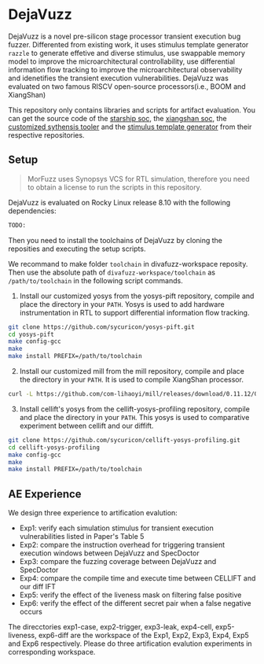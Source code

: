 # DejaVuzz

DejaVuzz is a novel pre-silicon stage processor transient execution bug fuzzer. Differented from existing work, it uses stimulus template generator `razzle` to generate effetive and diverse stimulus, use swappable memory model to improve the microarchitectural controllability, use differential information flow tracking to improve the microarchitectural observability and idenetifies the transient execution vulnerabilities. DejaVuzz was evaluated on two famous RISCV open-source processors(i.e., BOOM and XiangShan)

This repository only contains libraries and scripts for artifact evaluation. You can get the source code of the [starship soc](https://github.com/sycuricon/starship-parafuzz.git), the [xiangshan soc](https://github.com/sycuricon/xiangshan-dejavuzz.git), the [customized sythensis tooler](https://github.com/sycuricon/yosys-pift.git) and the [stimulus template generator](https://github.com/sycuricon/InstGenerator.git) from their respective repositories.

## Setup

> MorFuzz uses Synopsys VCS for RTL simulation, therefore you need to obtain a license to run the scripts in this repository.

DejaVuzz is evaluated on Rocky Linux release 8.10 with the following dependencies:

```bash
TODO:
```

Then you need to install the toolchains of DejaVuzz by cloning the reposities and executing the setup scripts.

We recommand to make folder `toolchain` in divafuzz-workspace reposity. Then use the absolute path of `divafuzz-workspace/toolchain` as `/path/to/toolchain` in the following script commands.

1. Install our customized yosys from the yosys-pift repository, compile and place the directory in your `PATH`. Yosys is used to add hardware instrumentation in RTL to support differential information flow tracking.

```bash
git clone https://github.com/sycuricon/yosys-pift.git
cd yosys-pift
make config-gcc
make
make install PREFIX=/path/to/toolchain
```

2. Install our customized mill from the mill repository, compile and place the directory in your `PATH`. It is used to compile XiangShan processor.

```bash
curl -L https://github.com/com-lihaoyi/mill/releases/download/0.11.12/0.11.12 > /path/to/toolchain/bin/mill && chmod +x /path/to/toolchain/bin/mill
```

3. Install cellift's yosys from the cellift-yosys-profiling repository, compile and place the directory in your `PATH`. This yosys is used to comparative experiment between cellift and our diffift.

```bash
git clone https://github.com/sycuricon/cellift-yosys-profiling.git
cd cellift-yosys-profiling
make config-gcc
make
make install PREFIX=/path/to/toolchain
```

## AE Experience

We design three experience to artification evalution:

- Exp1: verify each simulation stimulus for transient execution vulnerabilities listed in Paper's Table 5
- Exp2: compare the instruction overhead for triggering transient execution windows between DejaVuzz and SpecDoctor
- Exp3: compare the fuzzing coverage between DejaVuzz and SpecDoctor
- Exp4: compare the compile time and execute time between CELLIFT and our diff IFT
- Exp5: verify the effect of the liveness mask on filtering false positive
- Exp6: verify the effect of the different secret pair when a false negative occurs

The direcctories exp1-case, exp2-trigger, exp3-leak, exp4-cell, exp5-liveness, exp6-diff are the workspace of the Exp1, Exp2, Exp3, Exp4, Exp5 and Exp6 respectively. Please do three artification evalution experiments in corresponding workspace.
